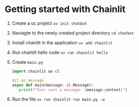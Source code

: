 # Getting started with Chainlit

1. Create a uc project `uv init chatbot`
2. Naviagte to the newly created project directory `cd chatbot`
3. Install chainlit in the application `uv add chainlit`
4. Run chainlit hello code `uv run chainlit hello`
5. Create `main.py`

   ```py
   import chainlit as cl

   @cl.on_message
   async def main(message: cl.Message):
      print(f"User sent a message: {message.content}")
   ```

6. Run the file `uv run chainlit run main.py -w`
